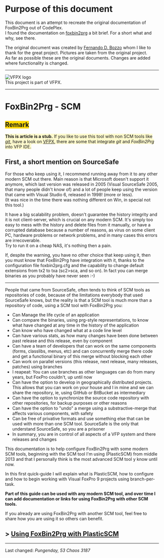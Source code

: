 # Purpose of this document
This document is an attempt to recreate the original documentation of FoxBin2Prg out of CodePlex.  
I found the documentation on [foxbin2prg](https://github.com/fdbozzo/foxbin2prg/blob/master/README.md) a bit brief. For a short what and why, see there.

The original document was created by [Fernando D. Bozzo](https://github.com/fdbozzo) whom I like to thank for the great project. Pictures are taken from the original project.  
As far as possible these are the original documents. Changes are added where functionality is changed.

----
![VFPX logo](https://vfpx.github.io/images/vfpxbanner_small.gif)   
This project is part of VFPX. 

----
# FoxBin2Prg - SCM
## <span style="background-color: gold;">Remark</span>
<span style="background-color: lemonchiffon;">**This is article is a stub.** If you like to use this tool with non SCM tools like [_git_](git-scm.com/),
have a look on [VFPX](https://vfpx.github.io/projects/), there are some that integrate _git_ and _FoxBin2Prg_ into VFP IDE.</span>

## First, a short mention on SourceSafe

For those who keep using it, I recommend running away from it to any other modern SCM out there.
Main reason is that Microsoft doesn't support it anymore,
which last version was released in 2005 (Visual SourceSafe 2005, that many people didn't know of) and a lot of people keep using the version that came with Visual Studio 6, released in 1998! (more or less).   
(It was nice in the time there was nothing different on Win, in special not this tool.)

It have a big scalability problem, doesn't guarantee the history integrity and it is not client-server,
which is crucial on any modern SCM.
It's simply too easy to mess with the history and delete files from it manually,
or have a corrupted database because a number of reasons, as virus on some client PC,
hardware problems or network problems, and in many cases this errors are irrecoverable.   
Try to run it on a cheap NAS, it's nothing then a pain.

If, despite the warning, you have no other choice that keep using it,
then you must know that FoxBin2Prg have integration with it,
thanks to the configuration file foxbin2prg.cfg and the capability to change default extensions from tx2 to txa (sc2>sca, and so on).
In fact you can merge binaries as you probably have never seen :-)

----

People that came from SourceSafe, often tends to think of SCM tools as repositories of code,
because of the limitations everybody that used SourceSafe knows,
but the reality is that a SCM tool is much more than a repository of code,
using a SCM tool with FoxBin2Prg you:

* Can Manage the life cycle of an application
* Can compare the binaries, using prg-style representations, to know what have changed at any time in the history of the application
* Can know who have changed what at a code line level
* Can have various stats, as how many changes have been done between past release and this release, even by component
* Can have a team of developers that can work on the same components (forms, classlibs, menus, etc) and can concurrently merge there code and get a functional binary of this merge without blocking each other
* Can work on parallel versions (this release, next release, many releases, patches) using branches
* I reapeat: You can use branches as other languages can do from many years, but FoxPro couldn't, up until now
* Can have the option to develop in geographically distributed projects. This allows that you can work on your house and I in mine and we can share the repository, ie, using GitHub or BitBucket as intermediary
* Can have the option to synchronize the source code repository with other repositories, for backup purposes or other reasons
* Can have the option to "undo" a merge using a substractive-merge that affects various components, with safety
* Can be free of privative formats and use something else that can be used with more than one SCM tool. SourceSafe is the only that understand SourceSafe, so you are a prisoner
* In summary, you are in control of all aspects of a VFP system and there releases and changes

This documentation is to help configure FoxBin2Prg with some modern SCM tools,
beginning with the SCM tool I'm using (PlasticSCM) from middle 2013
and that I personally think is the most advanced SCM tool y know until now.

In this first quick-guide I will explain what is PlasticSCM,
how to configure and how to begin working with Visual FoxPro 9 projects using branch-per-task.

**Part of this guide can be used with any modern SCM tool, and over time I can add documentation or links for using FoxBin2Prg with other SCM tools.**

If you already are using FoxBin2Prg with another SCM tool,
feel free to share how you are using it so others can benefit.


## > [Using FoxBin2Prg with PlasticSCM](Using-FoxBin2Prg-with-PlasticSCM)

----
Last changed: _Pungenday, 53 Chaos 3187_
